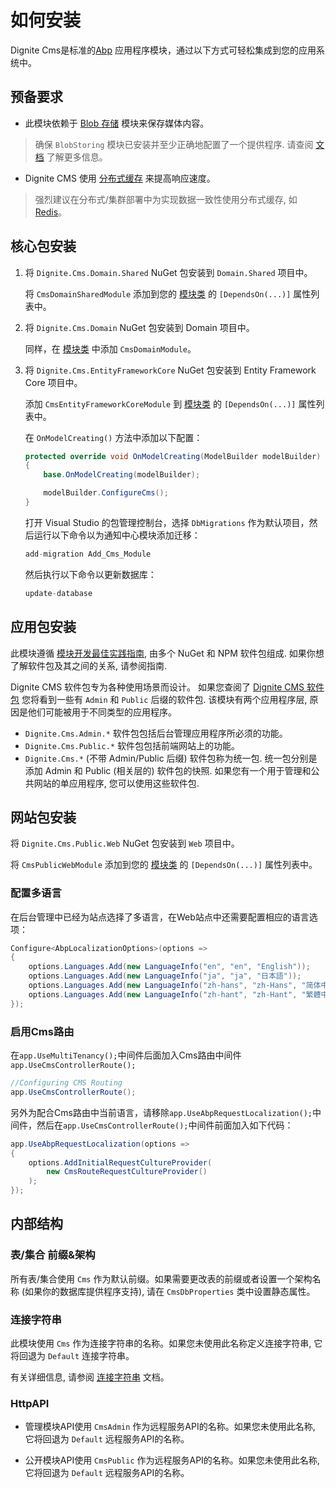 # 如何安装

Dignite Cms是标准的[Abp](https://docs.abp.io/en/abp/latest) 应用程序模块，通过以下方式可轻松集成到您的应用系统中。

## 预备要求

- 此模块依赖于 [Blob 存储](https://docs.abp.io/zh-Hans/abp/latest/Blob-Storing) 模块来保存媒体内容。

> 确保 `BlobStoring` 模块已安装并至少正确地配置了一个提供程序. 请查阅 [文档](https://docs.abp.io/zh-Hans/abp/latest/Blob-Storing) 了解更多信息。

- Dignite CMS 使用 [分布式缓存](https://docs.abp.io/zh-Hans/abp/latest/Caching) 来提高响应速度。
  
> 强烈建议在分布式/集群部署中为实现数据一致性使用分布式缓存, 如 [Redis](https://docs.abp.io/zh-Hans/abp/latest/Redis-Cache)。

## 核心包安装

1. 将 `Dignite.Cms.Domain.Shared` NuGet 包安装到 `Domain.Shared` 项目中。

   将 `CmsDomainSharedModule` 添加到您的 [模块类](https://docs.abp.io/en/abp/latest/Module-Development-Basics) 的 `[DependsOn(...)]` 属性列表中。

2. 将 `Dignite.Cms.Domain` NuGet 包安装到 Domain 项目中。

   同样，在 [模块类](https://docs.abp.io/en/abp/latest/Module-Development-Basics) 中添加 `CmsDomainModule`。

3. 将 `Dignite.Cms.EntityFrameworkCore` NuGet 包安装到 Entity Framework Core 项目中。

   添加 `CmsEntityFrameworkCoreModule` 到 [模块类](https://docs.abp.io/en/abp/latest/Module-Development-Basics) 的 `[DependsOn(...)]` 属性列表中。

   在 `OnModelCreating()` 方法中添加以下配置：

   ```csharp
   protected override void OnModelCreating(ModelBuilder modelBuilder)
   {
       base.OnModelCreating(modelBuilder);

       modelBuilder.ConfigureCms(); 
   }
   ```

   打开 Visual Studio 的包管理控制台，选择 `DbMigrations` 作为默认项目，然后运行以下命令以为通知中心模块添加迁移：

   ```csharp
   add-migration Add_Cms_Module
   ```

   然后执行以下命令以更新数据库：

   ```csharp
   update-database
   ```

## 应用包安装

此模块遵循 [模块开发最佳实践指南](https://docs.abp.io/zh-Hans/abp/latest/Best-Practices/Index), 由多个 NuGet 和 NPM 软件包组成. 如果你想了解软件包及其之间的关系, 请参阅指南.

Dignite CMS 软件包专为各种使用场景而设计。 如果您查阅了 [Dignite CMS 软件包](https://www.nuget.org/packages?q=Dignite.Cms) 您将看到一些有 `Admin` 和 `Public` 后缀的软件包. 该模块有两个应用程序层, 原因是他们可能被用于不同类型的应用程序。

- `Dignite.Cms.Admin.*` 软件包包括后台管理应用程序所必须的功能。
- `Dignite.Cms.Public.*` 软件包包括前端网站上的功能。
- `Dignite.Cms.*` (不带 Admin/Public 后缀) 软件包称为统一包. 统一包分别是添加 Admin 和 Public (相关层的) 软件包的快照. 如果您有一个用于管理和公共网站的单应用程序, 您可以使用这些软件包.

## 网站包安装

将 `Dignite.Cms.Public.Web` NuGet 包安装到 `Web` 项目中。

将 `CmsPublicWebModule` 添加到您的 [模块类](https://docs.abp.io/en/abp/latest/Module-Development-Basics) 的 `[DependsOn(...)]` 属性列表中。

### 配置多语言

在后台管理中已经为站点选择了多语言，在Web站点中还需要配置相应的语言选项：

```csharp
Configure<AbpLocalizationOptions>(options =>
{
    options.Languages.Add(new LanguageInfo("en", "en", "English"));
    options.Languages.Add(new LanguageInfo("ja", "ja", "日本語"));
    options.Languages.Add(new LanguageInfo("zh-hans", "zh-Hans", "简体中文"));
    options.Languages.Add(new LanguageInfo("zh-hant", "zh-Hant", "繁體中文"));
});
```

### 启用Cms路由

在`app.UseMultiTenancy();`中间件后面加入Cms路由中间件`app.UseCmsControllerRoute();`

```csharp
//Configuring CMS Routing
app.UseCmsControllerRoute();
```

另外为配合Cms路由中当前语言，请移除`app.UseAbpRequestLocalization();`中间件，然后在`app.UseCmsControllerRoute();`中间件前面加入如下代码：

```csharp
app.UseAbpRequestLocalization(options =>
{
    options.AddInitialRequestCultureProvider(
        new CmsRouteRequestCultureProvider()
    );
});
```

## 内部结构

### 表/集合 前缀&架构

所有表/集合使用 `Cms` 作为默认前缀。如果需要更改表的前缀或者设置一个架构名称 (如果你的数据库提供程序支持), 请在 `CmsDbProperties` 类中设置静态属性。

### 连接字符串

此模块使用 `Cms` 作为连接字符串的名称。如果您未使用此名称定义连接字符串, 它将回退为 `Default` 连接字符串。

有关详细信息, 请参阅 [连接字符串](https://docs.abp.io/en/abp/latest/Connection-Strings) 文档。

### HttpAPI

- 管理模块API使用 `CmsAdmin` 作为远程服务API的名称。如果您未使用此名称, 它将回退为 `Default` 远程服务API的名称。

- 公开模块API使用 `CmsPublic` 作为远程服务API的名称。如果您未使用此名称, 它将回退为 `Default` 远程服务API的名称。
